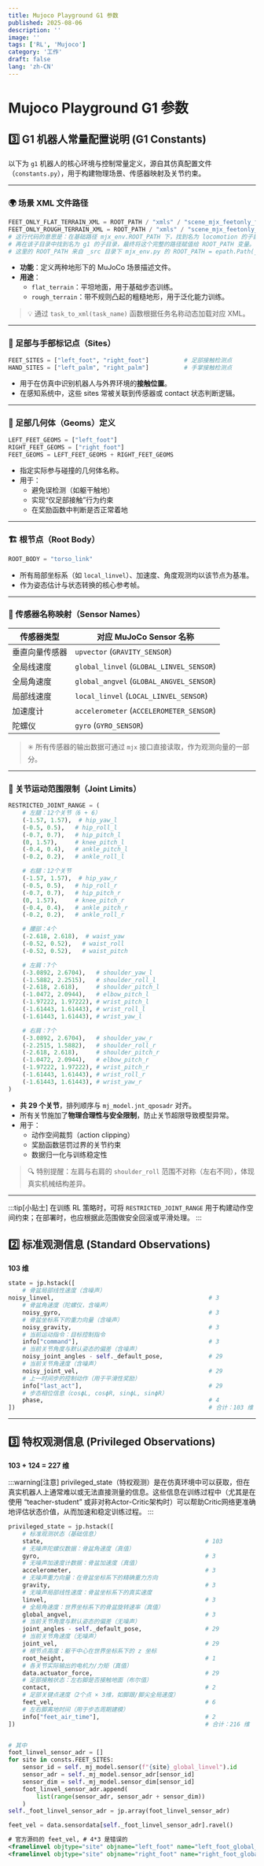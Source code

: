 ```yaml
---
title: Mujoco Playground G1 参数
published: 2025-08-06
description: ''
image: ''
tags: ['RL', 'Mujoco']
category: '工作'
draft: false 
lang: 'zh-CN'
---
```


# Mujoco Playground G1 参数

## 3️⃣ G1 机器人常量配置说明 (G1 Constants)

以下为 `g1` 机器人的核心环境与控制常量定义，源自其仿真配置文件（`constants.py`），用于构建物理场景、传感器映射及关节约束。

---

### 🌍 场景 XML 文件路径

```python
FEET_ONLY_FLAT_TERRAIN_XML = ROOT_PATH / "xmls" / "scene_mjx_feetonly_flat_terrain.xml"
FEET_ONLY_ROUGH_TERRAIN_XML = ROOT_PATH / "xmls" / "scene_mjx_feetonly_rough_terrain.xml"
# 这行代码的意思是：在基础路径 mjx_env.ROOT_PATH 下，找到名为 locomotion 的子目录，
# 再在该子目录中找到名为 g1 的子目录，最终将这个完整的路径赋值给 ROOT_PATH 变量。
# 这里的 ROOT_PATH 来自 _src 目录下 mjx_env.py 的 ROOT_PATH = epath.Path(__file__).parent，即 _src 目录。
```

- **功能**：定义两种地形下的 MuJoCo 场景描述文件。
- **用途**：
  - `flat_terrain`：平坦地面，用于基础步态训练。
  - `rough_terrain`：带不规则凸起的粗糙地形，用于泛化能力训练。

> 💡 通过 `task_to_xml(task_name)` 函数根据任务名称动态加载对应 XML。

---

### 🦶 足部与手部标记点（Sites）

```python
FEET_SITES = ["left_foot", "right_foot"]          # 足部接触检测点
HAND_SITES = ["left_palm", "right_palm"]          # 手掌接触检测点
```

- 用于在仿真中识别机器人与外界环境的**接触位置**。
- 在感知系统中，这些 sites 常被关联到传感器或 contact 状态判断逻辑。

---

### 🦵 足部几何体（Geoms）定义

```python
LEFT_FEET_GEOMS = ["left_foot"]
RIGHT_FEET_GEOMS = ["right_foot"]
FEET_GEOMS = LEFT_FEET_GEOMS + RIGHT_FEET_GEOMS
```

- 指定实际参与碰撞的几何体名称。
- 用于：
  - 避免误检测（如躯干触地）
  - 实现“仅足部接触”行为约束
  - 在奖励函数中判断是否正常着地

---

### 🏗️ 根节点（Root Body）

```python
ROOT_BODY = "torso_link"
```

- 所有局部坐标系（如 `local_linvel`）、加速度、角度观测均以该节点为基准。
- 作为姿态估计与状态转换的核心参考帧。

---

### 📡 传感器名称映射（Sensor Names）

| 传感器类型 | 对应 MuJoCo Sensor 名称 |
|-----------|------------------------|
| 垂直向量传感器 | `upvector` (`GRAVITY_SENSOR`) |
| 全局线速度 | `global_linvel` (`GLOBAL_LINVEL_SENSOR`) |
| 全局角速度 | `global_angvel` (`GLOBAL_ANGVEL_SENSOR`) |
| 局部线速度 | `local_linvel` (`LOCAL_LINVEL_SENSOR`) |
| 加速度计 | `accelerometer` (`ACCELEROMETER_SENSOR`) |
| 陀螺仪 | `gyro` (`GYRO_SENSOR`) |

> ✳️ 所有传感器的输出数据可通过 `mjx` 接口直接读取，作为观测向量的一部分。

---

### 🔧 关节运动范围限制（Joint Limits）

```python
RESTRICTED_JOINT_RANGE = (
    # 左腿：12个关节（6 + 6）
    (-1.57, 1.57),  # hip_yaw_l
    (-0.5, 0.5),   # hip_roll_l
    (-0.7, 0.7),   # hip_pitch_l
    (0, 1.57),     # knee_pitch_l
    (-0.4, 0.4),   # ankle_pitch_l
    (-0.2, 0.2),   # ankle_roll_l

    # 右腿：12个关节
    (-1.57, 1.57),  # hip_yaw_r
    (-0.5, 0.5),   # hip_roll_r
    (-0.7, 0.7),   # hip_pitch_r
    (0, 1.57),     # knee_pitch_r
    (-0.4, 0.4),   # ankle_pitch_r
    (-0.2, 0.2),   # ankle_roll_r

    # 腰部：4个
    (-2.618, 2.618),  # waist_yaw
    (-0.52, 0.52),   # waist_roll
    (-0.52, 0.52),   # waist_pitch

    # 左肩：7个
    (-3.0892, 2.6704),   # shoulder_yaw_l
    (-1.5882, 2.2515),   # shoulder_roll_l
    (-2.618, 2.618),     # shoulder_pitch_l
    (-1.0472, 2.0944),   # elbow_pitch_l
    (-1.97222, 1.97222), # wrist_pitch_l
    (-1.61443, 1.61443), # wrist_roll_l
    (-1.61443, 1.61443), # wrist_yaw_l

    # 右肩：7个
    (-3.0892, 2.6704),   # shoulder_yaw_r
    (-2.2515, 1.5882),   # shoulder_roll_r
    (-2.618, 2.618),     # shoulder_pitch_r
    (-1.0472, 2.0944),   # elbow_pitch_r
    (-1.97222, 1.97222), # wrist_pitch_r
    (-1.61443, 1.61443), # wrist_roll_r
    (-1.61443, 1.61443), # wrist_yaw_r
)
```

- **共 29 个关节**，排列顺序与 `mj_model.jnt_qposadr` 对齐。
- 所有关节施加了**物理合理性与安全限制**，防止关节超限导致模型异常。
- 用于：
  - 动作空间裁剪（action clipping）
  - 奖励函数惩罚过界的关节约束
  - 数据归一化与训练稳定性

> 🔍 特别提醒：左肩与右肩的 `shoulder_roll` 范围不对称（左右不同），体现真实机械结构差异。

---

:::tip[小贴士]
在训练 RL 策略时，可将 `RESTRICTED_JOINT_RANGE` 用于构建动作空间约束；在部署时，也应根据此范围做安全回滚或平滑处理。
:::



## 2️⃣ 标准观测信息 (Standard Observations)
**103 维**


```python
state = jp.hstack([
    # 骨盆局部线性速度（含噪声）
noisy_linvel,                                            # 3
    # 骨盆角速度（陀螺仪，含噪声）
    noisy_gyro,                                          # 3
    # 骨盆坐标系下的重力向量（含噪声）
    noisy_gravity,                                       # 3
    # 当前运动指令：目标控制指令
    info["command"],                                     # 3
    # 当前关节角度与默认姿态的偏差（含噪声）
    noisy_joint_angles - self._default_pose,             # 29
    # 当前关节角速度（含噪声）
    noisy_joint_vel,                                     # 29
    # 上一时间步的控制动作（用于平滑性奖励）
    info["last_act"],                                    # 29
    # 步态相位信息（cos⁡ϕL, cos⁡ϕR, sin⁡ϕL, sin⁡ϕR）
    phase,                                               # 4
])                                                       # 合计：103 维
```
---


## 3️⃣ 特权观测信息 (Privileged Observations)
**103 + 124 = 227 维**

:::warning[注意]
privileged_state（特权观测）是在仿真环境中可以获取，但在真实机器人上通常难以或无法直接测量的信息。这些信息在训练过程中（尤其是在使用 “teacher-student” 或非对称Actor-Critic架构时）可以帮助Critic网络更准确地评估状态价值，从而加速和稳定训练过程。
:::

```python
privileged_state = jp.hstack([
    # 标准观测状态（基础信息）
    state,                                              # 103    
    # 无噪声陀螺仪数据：骨盆角速度（真值）
    gyro,                                               # 3
    # 无噪声加速度计数据：骨盆加速度（真值）
    accelerometer,                                      # 3
    # 无噪声重力向量：在骨盆坐标系下的精确重力方向
    gravity,                                            # 3
    # 无噪声局部线性速度：骨盆坐标系下的真实速度
    linvel,                                             # 3
    # 全局角速度：世界坐标系下的骨盆旋转速率（真值）
    global_angvel,                                      # 3
    # 当前关节角度与默认姿态的偏差（无噪声）
    joint_angles - self._default_pose,                  # 29
    # 当前关节角速度（无噪声）
    joint_vel,                                          # 29
    # 根节点高度：躯干中心在世界坐标系下的 z 坐标
    root_height,                                        # 1
    # 各关节实际输出的电机力/力矩（真值）
    data.actuator_force,                                # 29
    # 足部接触状态：左右脚是否接触地面（布尔值）
    contact,                                            # 2
    # 足部关键点速度（2个点 × 3维，如脚跟/脚尖全局速度）
    feet_vel,                                           # 6
    # 左右脚离地时间（用于步态周期建模）
    info["feet_air_time"],                              # 2
])                                                      # 合计：216 维


# 其中
foot_linvel_sensor_adr = []
for site in consts.FEET_SITES:
    sensor_id = self._mj_model.sensor(f"{site}_global_linvel").id
    sensor_adr = self._mj_model.sensor_adr[sensor_id]
    sensor_dim = self._mj_model.sensor_dim[sensor_id]
    foot_linvel_sensor_adr.append(
        list(range(sensor_adr, sensor_adr + sensor_dim))
    )
self._foot_linvel_sensor_adr = jp.array(foot_linvel_sensor_adr)

feet_vel = data.sensordata[self._foot_linvel_sensor_adr].ravel()
```

```xml
# 官方源码的 feet_vel, # 4*3 是错误的
<framelinvel objtype="site" objname="left_foot" name="left_foot_global_linvel"/>
<framelinvel objtype="site" objname="right_foot" name="right_foot_global_linvel"/>
```


